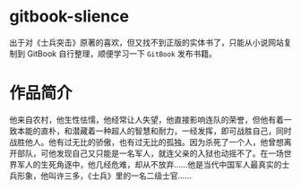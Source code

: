 # gitbook-slience

出于对《士兵突击》原著的喜欢，但又找不到正版的实体书了，只能从小说网站复制到 GitBook 自行整理，顺便学习一下 `GitBook` 发布书籍。

# 作品简介


他来自农村，他生性怯懦，他经常让人失望，他直接影响连队的荣誉，但他有着一致本能的直朴，和潜藏着一种超人的智慧和耐力，一经发挥，即可战胜自己，同时战胜他人。他有过无比的骄傲，也有过无比的孤独。因为杀死了一个人，他曾想离开部队，可他发现自己又只能是一名军人，就连父亲的入狱也动摇不了。在一场世界军人的生死角逐中，他几经危难，却从不放弃……他是当代中国军人最真实的士兵形象，他叫许三多，《士兵》里的一名二级士官……

